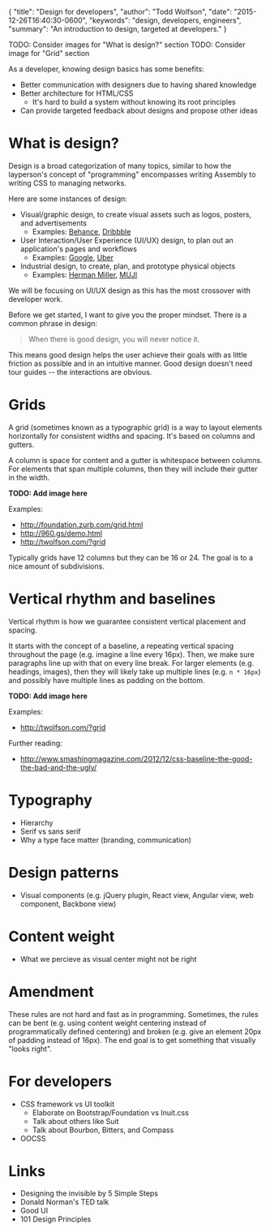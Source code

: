 {
  "title": "Design for developers",
  "author": "Todd Wolfson",
  "date": "2015-12-26T16:40:30-0600",
  "keywords": "design, developers, engineers",
  "summary": "An introduction to design, targeted at developers."
}

TODO: Consider images for "What is design?" section
TODO: Consider image for "Grid" section

As a developer, knowing design basics has some benefits:

- Better communication with designers due to having shared knowledge
- Better architecture for HTML/CSS
    - It's hard to build a system without knowing its root principles
- Can provide targeted feedback about designs and propose other ideas

# What is design?
Design is a broad categorization of many topics, similar to how the layperson's concept of "programming" encompasses writing Assembly to writing CSS to managing networks.

Here are some instances of design:

- Visual/graphic design, to create visual assets such as logos, posters, and advertisements
    - Examples: [Behance][], [Dribbble][]
- User Interaction/User Experience (UI/UX) design, to plan out an application's pages and workflows
    - Examples: [Google][], [Uber][]
- Industrial design, to create, plan, and prototype physical objects
    - Examples: [Herman Miller][], [MUJI][]

[Behance]: https://www.behance.net/
[Dribbble]: http://dribbble.com/
[Google]: https://www.google.com/
[Uber]: https://www.uber.com/
[Herman Miller]: http://www.hermanmiller.com/
[MUJI]: http://www.muji.com/

We will be focusing on UI/UX design as this has the most crossover with developer work.

Before we get started, I want to give you the proper mindset. There is a common phrase in design:

> When there is good design, you will never notice it.

This means good design helps the user achieve their goals with as little friction as possible and in an intuitive manner. Good design doesn't need tour guides -- the interactions are obvious.

# Grids
A grid (sometimes known as a typographic grid) is a way to layout elements horizontally for consistent widths and spacing. It's based on columns and gutters.

A column is space for content and a gutter is whitespace between columns. For elements that span multiple columns, then they will include their gutter in the width.

**TODO: Add image here**

Examples:

- http://foundation.zurb.com/grid.html
- http://960.gs/demo.html
- http://twolfson.com/?grid

Typically grids have 12 columns but they can be 16 or 24. The goal is to a nice amount of subdivisions.

# Vertical rhythm and baselines
Vertical rhythm is how we guarantee consistent vertical placement and spacing.

It starts with the concept of a baseline, a repeating vertical spacing throughout the page (e.g. imagine a line every 16px). Then, we make sure paragraphs line up with that on every line break. For larger elements (e.g. headings, images), then they will likely take up multiple lines (e.g. `n * 16px`) and possibly have multiple lines as padding on the bottom.

**TODO: Add image here**

Examples:

- http://twolfson.com/?grid

Further reading:

- http://www.smashingmagazine.com/2012/12/css-baseline-the-good-the-bad-and-the-ugly/

# Typography
- Hierarchy
- Serif vs sans serif
- Why a type face matter (branding, communication)

# Design patterns
- Visual components (e.g. jQuery plugin, React view, Angular view, web component, Backbone view)

# Content weight
- What we percieve as visual center might not be right

# Amendment
These rules are not hard and fast as in programming. Sometimes, the rules can be bent (e.g. using content weight centering instead of programmatically defined centering) and broken (e.g. give an element 20px of padding instead of 16px). The end goal is to get something that visually "looks right".

# For developers
- CSS framework vs UI toolkit
    - Elaborate on Bootstrap/Foundation vs Inuit.css
    - Talk about others like Suit
    - Talk about Bourbon, Bitters, and Compass
- OOCSS

# Links
- Designing the invisible by 5 Simple Steps
- Donald Norman's TED talk
- Good UI
- 101 Design Principles
